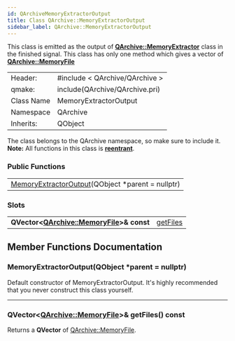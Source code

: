 ```yaml
---
id: QArchiveMemoryExtractorOutput
title: Class QArchive::MemoryExtractorOutput
sidebar_label: QArchive::MemoryExtractorOutput
---
```



This class is emitted as the output of [**QArchive::MemoryExtractor**](QArchiveMemoryExtractor.md) class in the finished signal. This class has only one method which gives a vector of [**QArchive::MemoryFile**](QArchiveMemoryFile.md)


|	    |				               |		
|-----------|------------------------------------------|
|  Header:  | #include < QArchive/QArchive >           |
|   qmake:  | include(QArchive/QArchive.pri)           |
| Class Name| MemoryExtractorOutput 		       |
| Namespace | QArchive				       |
| Inherits: | QObject			               |


The class belongs to the QArchive namespace, so make sure to include it.   
**Note:** All functions in this class is **[reentrant](https://doc.qt.io/qt-5/threads-reentrancy.html)**.



### Public Functions

|                                                                                       |
|---------------------------------------------------------------------------------------|
| [MemoryExtractorOutput]()(QObject \*parent = nullptr)					|


### Slots


|                                                                   |                                            |
|-------------------------------------------------------------------|--------------------------------------------|
| **QVector<[QArchive::MemoryFile](QArchiveMemoryFile.md)>& const** | [getFiles]()                               |


## Member Functions Documentation

### MemoryExtractorOutput(QObject \*parent = nullptr)

Default constructor of MemoryExtractorOutput. It's highly recommended that you never construct this class yourself.

---

### QVector<[QArchive::MemoryFile](QArchiveMemoryFile.md)>& getFiles() const

Returns a **QVector** of [QArchive::MemoryFile](QArchiveMemoryFile.md).

